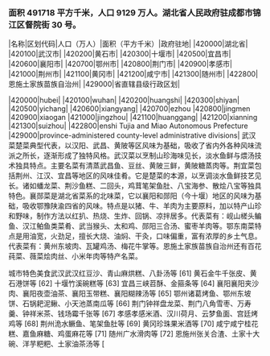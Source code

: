 ### 面积 491718 平方千米，人口 9129 万人。湖北省人民政府驻成都市锦江区督院街 30 号。

<!-- ||||| -->

|名称|区划代码|人口（万人）|面积（平方千米）|政府驻地| |420000|湖北省| |420100|武汉市| |420200|黄石市| |420300|十堰市| |420500|宜昌市| |420600|襄阳市| |420700|鄂州市| |420800|荆门市| |420900|孝感市| |421000|荆州市| |421100|黄冈市| |421200|咸宁市| |421300|随州市| |422800|恩施土家族苗族自治州| |429000|省直辖县级行政区划|

|420000|hubei| |420100|wuhan| |420200|huangshi| |420300|shiyan| |420500|yichang| |420600|xiangyang| |420700|ezhou |420800|jingmen |420900|xiaogan |421000|jingzhou| |421100|huanggang| |421200|xianning |421300|suizhou| |422800|enshi Tujia and Miao Autonomous Prefecture |429000|province-administered county-level administrative divisions| 武汉菜楚菜典型代表，以汉阳、武昌、黄陂等区风味为基础，吸收了省内外各种风味流派之所长，逐渐形成了独特风格。武汉菜以烹制山珍海味见长，淡水鱼鲜与煨汤技术独具特点。主要名菜有清蒸武昌鱼、豆丝、黄陂三鲜，黄陂糖蒸肉等。荆宜菜包括荆州、江汉、宜昌等地区的风味佳肴。它是楚菜的本源，以烹调淡水鱼鲜技艺见长。诸如蟠龙菜、荆沙鱼糕、二回头，鸡茸笔架鱼肚、八宝海参、散烩八宝等独具特色。襄郧菜是湖北省菜系的北味菜，它以襄阳和郧阳（今十堰）地区的风味为基础，吸收鄂豫陕渝四省的风味。特点是以猪、牛、羊肉为主要原料，加以特产山珍和野味，制作方法以红扒、热烧、生炸、回锅、凉拌居多。代表菜有：岘山槎头鳊鱼、汉江鲌鱼类菜肴、武当猴头、太和鸡、郧阳三合汤、蜜枣羊肉等。鄂东南菜特点是用油宽，火劲足，擅长大烧、油焖、干灸，口味偏重，富有浓厚的乡土气息。代表菜有：黄州东坡肉、瓦罐鸡汤、梅花牛掌等。恩施土家族苗族自治州还有百花莼菜、薇菜烩肉丝、小米年肉等特产名菜。

城市特色美食武汉武汉红豆沙、青山麻烘糕、八卦汤等 [61] 黄石金牛千张皮、黄石港饼等 [62] 十堰竹溪碗糕等 [63] 宜昌三峡苕酥、金箍条等 [64] 襄阳襄阳夹沙肉、襄阳夜壶油茶、襄阳玉带糕、襄阳糊辣汤等 [65] 鄂州诸葛烤鱼、鄂州东坡饼、石锅耙泥鳅、小天池蒸南瓜等 [66] 荆门钟祥盘龙菜、荆门八角雪枣、万寿羹、钟祥米茶、钱场霉千张等 [67] 孝感孝感米酒、汉川荷月、云梦鱼面、宫廷烤鸡等 [68] 荆州洈水鳜鱼、笔架鱼肚等 [69] 黄冈珍珠果米酒等 [70] 咸宁咸宁桂花糕、嘉鱼麻糖、鸡蛋麻花等 [71] 随州广水滑肉等 [72] 恩施州张关合渣、土家十大碗、洋芋粑粑、土家油茶汤等 [
